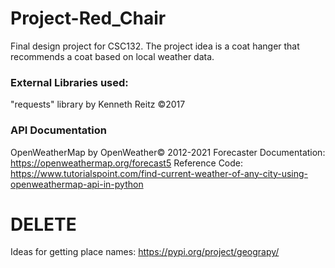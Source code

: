 # Project-Red_Chair
Final design project for CSC132.  The project idea is a coat hanger that recommends a coat based on local weather data.


### External Libraries used: ###
"requests" library by Kenneth Reitz ©2017 

### API Documentation ###
OpenWeatherMap by OpenWeather© 2012-2021
Forecaster Documentation: https://openweathermap.org/forecast5
Reference Code: https://www.tutorialspoint.com/find-current-weather-of-any-city-using-openweathermap-api-in-python


# DELETE #
Ideas for getting place names: https://pypi.org/project/geograpy/
